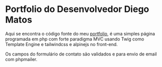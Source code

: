 # Portfolio do Desenvolvedor Diego Matos
Aqui se encontra o código fonte do meu [portfolio](https://devdiegomatos.com.br), é uma simples página programada em php com forte paradigma MVC usando Twig como Template Engine e tailwindcss e alpinejs no front-end.

Os campos do formulário de contato são validados e para envio de email com phpmailer. 
